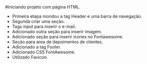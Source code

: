 #Iniciando projeto com página HTML.

- Primeira etapa mondou a tag Header e uma barra de navegação.
- Segunda criar uma seção.
- Tags input para inserir o e-mail.
- Adicionado outra seção para inserir imagem.
- Adicionado seção para inserir icones no Fontawesome.
- Seção para area de depoimentos de clientes.
- Adicionado a tag Footer.
- Adicionado CSS FontAwesome.
- Utilizado Favicon.
